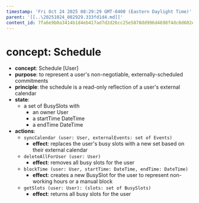 ```yaml
---
timestamp: 'Fri Oct 24 2025 08:29:29 GMT-0400 (Eastern Daylight Time)'
parent: '[[..\20251024_082929.333fd1d4.md]]'
content_id: 7fa6e9b0a3414b1d4eb417ad7d2d26cc25e5878dd996d4698f4dc0d602e962cd
---
```


# concept: Schedule

* **concept**: Schedule \[User]
* **purpose**: to represent a user's non-negotiable, externally-scheduled commitments
* **principle**: the schedule is a read-only reflection of a user's external calendar
* **state**:
  * a set of BusySlots with
    * an owner User
    * a startTime DateTime
    * a endTime DateTime
* **actions**:
  * `syncCalendar (user: User, externalEvents: set of Events)`
    * **effect**: replaces the user's busy slots with a new set based on their external calendar
  * `deleteAllForUser (user: User)`
    * **effect**: removes all busy slots for the user
  * `blockTime (user: User, startTime: DateTime, endTime: DateTime)`
    * **effect**: creates a new BusySlot for the user to represent non-working hours or a manual block
  * `getSlots (user: User): (slots: set of BusySlots)`
    * **effect**: returns all busy slots for the user
